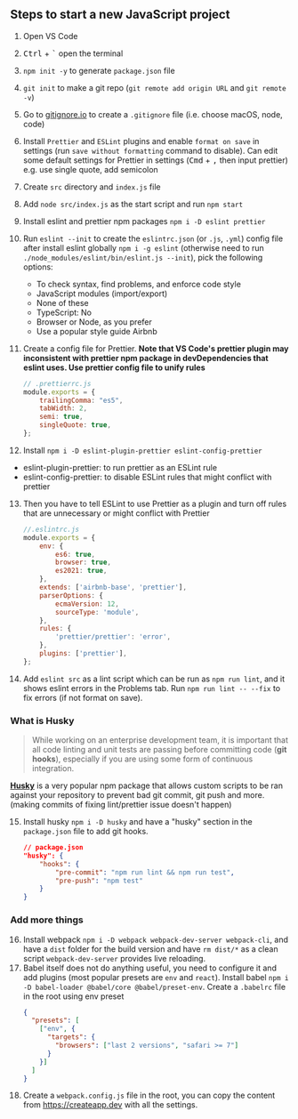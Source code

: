 ## Steps to start a new JavaScript project

1. Open VS Code
2. <kbd>Ctrl</kbd> + <kbd>`</kbd> open the terminal
3. `npm init -y` to generate `package.json` file
4. `git init` to make a git repo (`git remote add origin URL` and `git remote -v`)
5. Go to [gitignore.io](https://www.gitignore.io/) to create a `.gitignore` file (i.e. choose macOS, node, code)
6. Install `Prettier` and `ESLint` plugins and enable `format on save` in settings (run `save without formatting` command to disable). Can edit some default settings for Prettier in settings (<kbd>Cmd</kbd> + <kbd>,</kbd> then input prettier) e.g. use single quote, add semicolon
7. Create `src` directory and `index.js` file
8. Add `node src/index.js` as the start script and run `npm start`

9. Install eslint and prettier npm packages `npm i -D eslint prettier`
10. Run `eslint --init` to create the `eslintrc.json` (or `.js`, `.yml`) config file after install eslint globally `npm i -g eslint` (otherwise need to run `./node_modules/eslint/bin/eslint.js --init`), pick the following options:
    - To check syntax, find problems, and enforce code style
    - JavaScript modules (import/export)
    - None of these
    - TypeScript: No
    - Browser or Node, as you prefer
    - Use a popular style guide Airbnb
11. Create a config file for Prettier. **Note that VS Code's prettier plugin may inconsistent with prettier npm package in devDependencies that eslint uses. Use prettier config file to unify rules**
    ```js
    // .prettierrc.js
    module.exports = {
        trailingComma: "es5",
        tabWidth: 2,
        semi: true,
        singleQuote: true,
    };
    ```
12. Install `npm i -D eslint-plugin-prettier eslint-config-prettier`
   - eslint-plugin-prettier: to run prettier as an ESLint rule
   - eslint-config-prettier: to disable ESLint rules that might conflict with prettier
13. Then you have to tell ESLint to use Prettier as a plugin and turn off rules that are unnecessary or might conflict with Prettier
    ```js
    //.eslintrc.js
    module.exports = {
        env: {
            es6: true,
            browser: true,
            es2021: true,
        },
        extends: ['airbnb-base', 'prettier'],
        parserOptions: {
            ecmaVersion: 12,
            sourceType: 'module',
        },
        rules: {
            'prettier/prettier': 'error',
        },
        plugins: ['prettier'],
    };
    ```
14. Add `eslint src` as a lint script which can be run as `npm run lint`, and it shows eslint errors in the Problems tab. Run `npm run lint -- --fix` to fix errors (if not format on save).

### What is Husky

> While working on an enterprise development team, it is important that all code linting and unit tests are passing before committing code (**git hooks**), especially if you are using some form of continuous integration.

[**Husky**](https://github.com/typicode/husky) is a very popular npm package that allows custom scripts to be ran against your repository to prevent bad git commit, git push and more. (making commits of fixing lint/prettier issue doesn't happen)

15. Install husky `npm i -D husky` and have a "husky" section in the `package.json` file to add git hooks.
    ```json
    // package.json
    "husky": {
        "hooks": {
            "pre-commit": "npm run lint && npm run test",
            "pre-push": "npm test"
        }
    }
    ```

### Add more things

16. Install webpack `npm i -D webpack webpack-dev-server webpack-cli`, and have a `dist` folder for the build version and have `rm dist/*` as a clean script `webpack-dev-server` provides live reloading.
17. Babel itself does not do anything useful, you need to configure it and add plugins (most popular presets are `env` and `react`). Install babel `npm i -D babel-loader @babel/core @babel/preset-env`. Create a `.babelrc` file in the root using env preset
    ```json
    {
      "presets": [
        ["env", {
          "targets": {
            "browsers": ["last 2 versions", "safari >= 7"]
          }
        }]
      ]
    }
    ```
18. Create a `webpack.config.js` file in the root, you can copy the content from https://createapp.dev with all the settings. 
